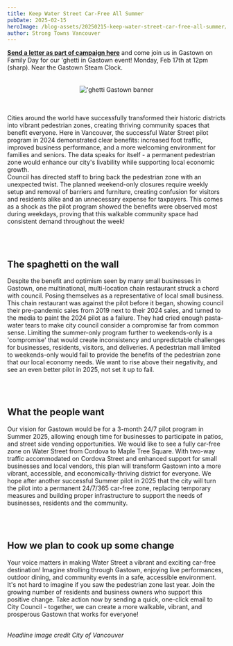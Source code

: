 ```yaml
---
title: Keep Water Street Car-Free All Summer
pubDate: 2025-02-15
heroImage: /blog-assets/20250215-keep-water-street-car-free-all-summer/gastown-car-free.jpg
author: Strong Towns Vancouver
---
```


<div class="banner">
<b><a href="https://actionnetwork.org/letters/keep-water-street-car-free-all-summer">Send a letter as part of campaign here</a></b> and come join us in Gastown on Family Day for our 'ghetti in Gastown event! Monday, Feb 17th at 12pm (sharp). Near the Gastown Steam Clock.
</div>

</br>
</br>

<center><img class="max-w-4xl" src="/blog-assets/20250215-keep-water-street-car-free-all-summer/ghetti-gastown-banner.png" alt="'ghetti Gastown banner"></center>
</br>
</br>

Cities around the world have successfully transformed their historic districts into vibrant pedestrian zones, creating thriving community spaces that benefit everyone. Here in Vancouver, the successful Water Street pilot program in 2024 demonstrated clear benefits: increased foot traffic, improved business performance, and a more welcoming environment for families and seniors. The data speaks for itself - a permanent pedestrian zone would enhance our city's livability while supporting local economic growth.
<br/>
Council has directed staff to bring back the pedestrian zone with an unexpected twist. The planned weekend-only closures require weekly setup and removal of barriers and furniture, creating confusion for visitors and residents alike and an unnecessary expense for taxpayers. This comes as a shock as the pilot program showed the benefits were observed most during weekdays, proving that this walkable community space had consistent demand throughout the week!

</br>
</br>

## The spaghetti on the wall

Despite the benefit and optimism seen by many small businesses in Gastown, one multinational, multi-location chain restaurant struck a chord with council. Posing themselves as a representative of local small business. This chain restaurant was against the pilot before it began, showing council their pre-pandemic sales from 2019 next to their 2024 sales, and turned to the media to paint the 2024 pilot as a failure. They had cried enough pasta-water tears to make city council consider a compromise far from common sense. Limiting the summer-only program further to weekends-only is a 'compromise' that would create inconsistency and unpredictable challenges for businesses, residents, visitors, and deliveries. A pedestrian mall limited to weekends-only would fail to provide the benefits of the pedestrian zone that our local economy needs. We want to rise above their negativity, and see an even better pilot in 2025, not set it up to fail.

</br>
</br>

## What the people want

Our vision for Gastown would be for a 3-month 24/7 pilot program in Summer 2025, allowing enough time for businesses to participate in patios, and street side vending opportunities. We would like to see a fully car-free zone on Water Street from Cordova to Maple Tree Square. With two-way traffic accommodated on Cordova Street and enhanced support for small businesses and local vendors, this plan will transform Gastown into a more vibrant, accessible, and economically-thriving district for everyone. We hope after another successful Summer pilot in 2025 that the city will turn the pilot into a permanent 24/7/365 car-free zone, replacing temporary measures and building proper infrastructure to support the needs of businesses, residents and the community.

</br>
</br>

## How we plan to cook up some change

Your voice matters in making Water Street a vibrant and exciting car-free destination! Imagine strolling through Gastown, enjoying live performances, outdoor dining, and community events in a safe, accessible environment. It's not hard to imagine if you saw the pedestrian zone last year. Join the growing number of residents and business owners who support this positive change. Take action now by sending a quick, one-click email to City Council - together, we can create a more walkable, vibrant, and prosperous Gastown that works for everyone!

</br>
<i>Headline image credit City of Vancouver</i>
